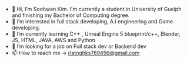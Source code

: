 - 👋 Hi, I’m Soohwan Kim. I'm currently a student in University of Guelph and finishing my Bachelor of Computing degree.
- 👀 I’m interested in full stack developing, A.I engineering and Game developing.
- 🌱 I’m currently learning C++ , Unreal Engine 5 blueprint/c++, Blender, JS, HTML, JAVA, AWS and Python
- 💞️ I’m looking for a job on Full stack dev or Backend dev
- 📫 How to reach me -> rlatnghks789456@gmail.com

<!---
Soohwan123/Soohwan123 is a ✨ special ✨ repository because its `README.md` (this file) appears on your GitHub profile.
You can click the Preview link to take a look at your changes.
--->
